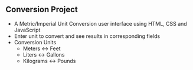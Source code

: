## Conversion Project 

- A Metric/Imperial Unit Conversion user interface using HTML, CSS and JavaScript 
- Enter unit to convert and see results in corresponding fields 
- Conversion Units 
  - Meters <-> Feet
  - Liters <-> Gallons
  - Kilograms <-> Pounds

